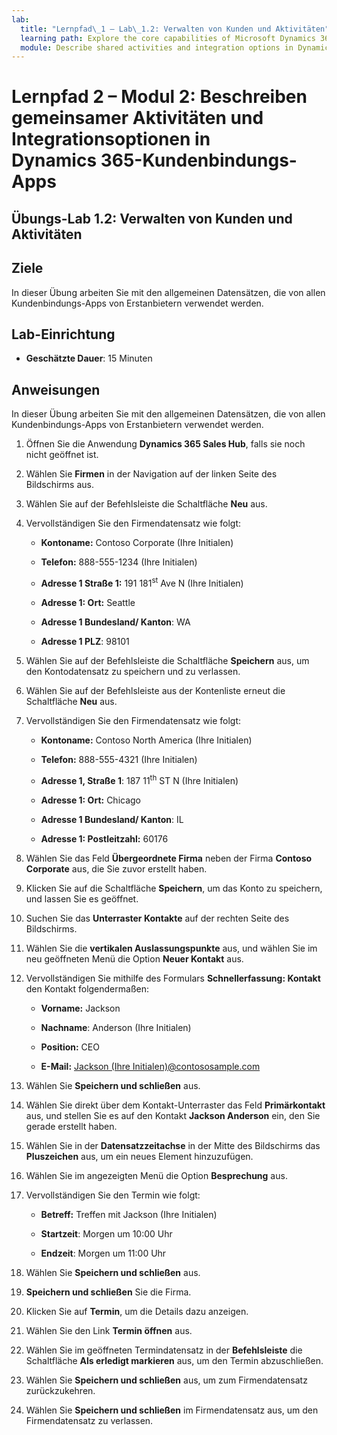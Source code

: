 ```yaml
---
lab:
  title: "Lernpfad\_1 – Lab\_1.2: Verwalten von Kunden und Aktivitäten"
  learning path: Explore the core capabilities of Microsoft Dynamics 365 customer engagement apps
  module: Describe shared activities and integration options in Dynamics 365 customer engagement apps
---
```


Lernpfad 2 – Modul 2: Beschreiben gemeinsamer Aktivitäten und Integrationsoptionen in Dynamics 365-Kundenbindungs-Apps
========================

## Übungs-Lab 1.2: Verwalten von Kunden und Aktivitäten

## Ziele

In dieser Übung arbeiten Sie mit den allgemeinen Datensätzen, die von allen Kundenbindungs-Apps von Erstanbietern verwendet werden. 

## Lab-Einrichtung

  - **Geschätzte Dauer**: 15 Minuten

## Anweisungen

In dieser Übung arbeiten Sie mit den allgemeinen Datensätzen, die von allen Kundenbindungs-Apps von Erstanbietern verwendet werden. 

1. Öffnen Sie die Anwendung **Dynamics 365 Sales Hub**, falls sie noch nicht geöffnet ist.

2. Wählen Sie **Firmen** in der Navigation auf der linken Seite des Bildschirms aus.

3. Wählen Sie auf der Befehlsleiste die Schaltfläche **Neu** aus.

4. Vervollständigen Sie den Firmendatensatz wie folgt:

    - **Kontoname:** Contoso Corporate (Ihre Initialen)

    - **Telefon:** 888-555-1234 (Ihre Initialen)

    - **Adresse 1 Straße 1:** 191 181<sup data-htmlnode="">st</sup> Ave N (Ihre Initialen)

    - **Adresse 1: Ort:** Seattle

    - **Adresse 1 Bundesland/ Kanton**: WA

    - **Adresse 1 PLZ**: 98101

5. Wählen Sie auf der Befehlsleiste die Schaltfläche **Speichern** aus, um den Kontodatensatz zu speichern und zu verlassen.

6. Wählen Sie auf der Befehlsleiste aus der Kontenliste erneut die Schaltfläche **Neu** aus.

7. Vervollständigen Sie den Firmendatensatz wie folgt:

    - **Kontoname:** Contoso North America (Ihre Initialen)

    - **Telefon:** 888-555-4321 (Ihre Initialen)

    - **Adresse 1, Straße 1**: 187 11<sup data-htmlnode="">th</sup> ST N (Ihre Initialen)

    - **Adresse 1: Ort:** Chicago

    - **Adresse 1 Bundesland/ Kanton**: IL

    - **Adresse 1: Postleitzahl:** 60176

8. Wählen Sie das Feld **Übergeordnete Firma** neben der Firma **Contoso Corporate** aus, die Sie zuvor erstellt haben.

9. Klicken Sie auf die Schaltfläche **Speichern**, um das Konto zu speichern, und lassen Sie es geöffnet.

10. Suchen Sie das **Unterraster Kontakte** auf der rechten Seite des Bildschirms.

11. Wählen Sie die **vertikalen Auslassungspunkte** aus, und wählen Sie im neu geöffneten Menü die Option **Neuer Kontakt** aus.

12. Vervollständigen Sie mithilfe des Formulars **Schnellerfassung: Kontakt** den Kontakt folgendermaßen:

    - **Vorname:** Jackson

    - **Nachname**: Anderson (Ihre Initialen)

    - **Position:** CEO

    - **E-Mail:** [Jackson (Ihre Initialen)@contososample.com](mailto:Jackson@contososample.com)

13. Wählen Sie **Speichern und schließen** aus.

14. Wählen Sie direkt über dem Kontakt-Unterraster das Feld **Primärkontakt** aus, und stellen Sie es auf den Kontakt **Jackson Anderson** ein, den Sie gerade erstellt haben.

15. Wählen Sie in der **Datensatzzeitachse** in der Mitte des Bildschirms das **Pluszeichen** aus, um ein neues Element hinzuzufügen.

16. Wählen Sie im angezeigten Menü die Option **Besprechung** aus.

17. Vervollständigen Sie den Termin wie folgt:

    - **Betreff:** Treffen mit Jackson (Ihre Initialen)

    - **Startzeit**: Morgen um 10:00 Uhr

    - **Endzeit**: Morgen um 11:00 Uhr

18. Wählen Sie **Speichern und schließen** aus.

19. **Speichern und schließen** Sie die Firma.

20. Klicken Sie auf **Termin**, um die Details dazu anzeigen.

21. Wählen Sie den Link **Termin öffnen** aus.

22. Wählen Sie im geöffneten Termindatensatz in der **Befehlsleiste** die Schaltfläche **Als erledigt markieren** aus, um den Termin abzuschließen.

23. Wählen Sie **Speichern und schließen** aus, um zum Firmendatensatz zurückzukehren.

24. Wählen Sie **Speichern und schließen** im Firmendatensatz aus, um den Firmendatensatz zu verlassen.
